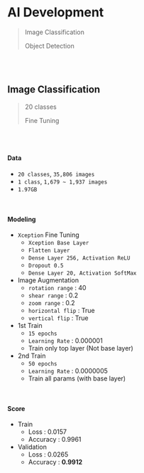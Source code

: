 # AI Development

> Image Classification
>
> Object Detection

<br/>

<br/>

## Image Classification

> 20 classes
>
> Fine Tuning

<br/>

<br/>

#### Data

* `20 classes`, `35,806 images`
* `1 class`, `1,679 ~ 1,937 images`
* `1.97GB`

<br/>

#### Modeling

* `Xception` Fine Tuning
  * `Xception Base Layer`
  * `Flatten Layer`
  * `Dense Layer 256, Activation ReLU`
  * `Dropout 0.5`
  * `Dense Layer 20, Activation SoftMax`
* Image Augmentation
  * `rotation range` : 40
  * `shear range` : 0.2
  * `zoom range` : 0.2
  * `horizontal flip` : True
  * `vertical flip` : True
* 1st Train
  * `15 epochs`
  * `Learning Rate` : 0.000001
  * Train only top layer (Not base layer)
* 2nd Train
  * `50 epochs`
  * `Learning Rate` : 0.0000005
  * Train all params (with base layer)

<br/>

#### Score

* Train
  * Loss : 0.0157
  * Accuracy : 0.9961
* Validation
  * Loss : 0.0265
  * Accuracy : **0.9912**

